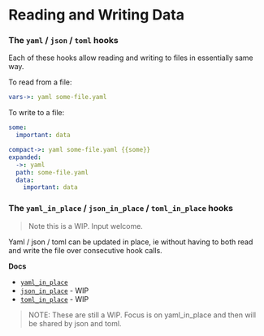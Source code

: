 # Reading and Writing Data

### The `yaml` / `json` / `toml` hooks

Each of these hooks allow reading and writing to files in essentially same way.

To read from a file:

```yaml
vars->: yaml some-file.yaml
```

To write to a file:

```yaml
some:
  important: data

compact->: yaml some-file.yaml {{some}}
expanded:
  ->: yaml
  path: some-file.yaml
  data:
    important: data
```

### The `yaml_in_place` / `json_in_place` / `toml_in_place` hooks

> Note this is a WIP. Input welcome.

Yaml / json / toml can be updated in place, ie without having to both read and write the file over consecutive hook calls.

**Docs**

- [`yaml_in_place`](../providers/Yaml/yaml_in_place.md)
- [`json_in_place`](../providers/Json/json_in_place.md) - WIP
- [`toml_in_place`](../providers/Toml/toml_in_place.md) - WIP

> NOTE: These are still a WIP. Focus is on yaml_in_place and then will be shared by json and toml.